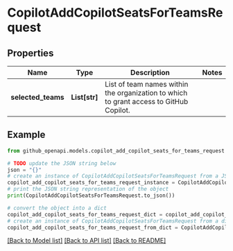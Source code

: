 # CopilotAddCopilotSeatsForTeamsRequest


## Properties

Name | Type | Description | Notes
------------ | ------------- | ------------- | -------------
**selected_teams** | **List[str]** | List of team names within the organization to which to grant access to GitHub Copilot. | 

## Example

```python
from github_openapi.models.copilot_add_copilot_seats_for_teams_request import CopilotAddCopilotSeatsForTeamsRequest

# TODO update the JSON string below
json = "{}"
# create an instance of CopilotAddCopilotSeatsForTeamsRequest from a JSON string
copilot_add_copilot_seats_for_teams_request_instance = CopilotAddCopilotSeatsForTeamsRequest.from_json(json)
# print the JSON string representation of the object
print(CopilotAddCopilotSeatsForTeamsRequest.to_json())

# convert the object into a dict
copilot_add_copilot_seats_for_teams_request_dict = copilot_add_copilot_seats_for_teams_request_instance.to_dict()
# create an instance of CopilotAddCopilotSeatsForTeamsRequest from a dict
copilot_add_copilot_seats_for_teams_request_from_dict = CopilotAddCopilotSeatsForTeamsRequest.from_dict(copilot_add_copilot_seats_for_teams_request_dict)
```
[[Back to Model list]](../README.md#documentation-for-models) [[Back to API list]](../README.md#documentation-for-api-endpoints) [[Back to README]](../README.md)


